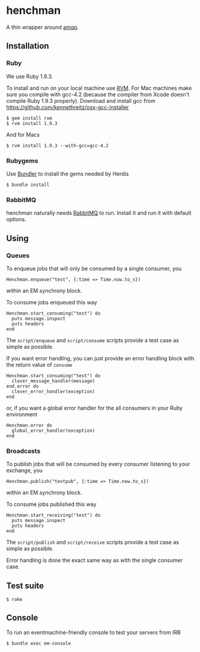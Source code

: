 # henchman

A thin wrapper around [amqp](https://github.com/ruby-amqp/amqp).

## Installation

### Ruby

We use Ruby 1.9.3. 

To install and run on your local machine use [RVM](https://rvm.beginrescueend.com/). 
For Mac machines make sure you compile with gcc-4.2 (because the compiler from Xcode doesn't compile Ruby 1.9.3 properly). 
Download and install gcc from https://github.com/kennethreitz/osx-gcc-installer 

    $ gem install rvm
    $ rvm install 1.9.3

And for Macs

    $ rvm install 1.9.3 --with-gcc=gcc-4.2

### Rubygems

Use [Bundler](http://gembundler.com/) to install the gems needed by Herdis

    $ bundle install

### RabbitMQ

henchman naturally needs [RabbitMQ](http://www.rabbitmq.com/) to run. Install it and run it with default options.

## Using

### Queues

To enqueue jobs that will only be consumed by a single consumer, you 

    Henchman.enqueue("test", {:time => Time.now.to_s})

within an EM.synchrony block.

To consume jobs enqueued this way

    Henchman.start_consuming("test") do
      puts message.inspect
      puts headers
    end

The `script/enqueue` and `script/consume` scripts provide a test case as simple as possible.

If you want error handling, you can just provide an error handling block with the return value of `consume`

    Henchman.start_consuming("test") do
      clever_message_handler(message)
    end.error do
      clever_error_handler(exception)
    end

or, if you want a global error handler for the all consumers in your Ruby environment

    Henchman.error do
      global_error_handler(exception)
    end

### Broadcasts

To publish jobs that will be consumed by every consumer listening to your exchange, you

    Henchman.publish("testpub", {:time => Time.now.to_s})

within an EM.synchrony block.

To consume jobs published this way

    Henchman.start_receiving("test") do
      puts message.inspect
      puts headers
    end

The `script/publish` and `script/receive` scripts provide a test case as simple as possible.

Error handling is done the exact same way as with the single consumer case.

## Test suite

    $ rake

## Console

To run an eventmachine-friendly console to test your servers from IRB

    $ bundle exec em-console
